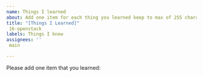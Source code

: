```yaml
---
name: Things I learned
about: Add one item for each thing you learned keep to max of 255 characters
title: "[Things I Learned]"
 16-openstack
labels: Things I know
assignees: ''
 main

---
```


Please add one item that you learned:
